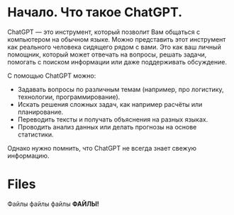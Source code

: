 # Начало. Что такое ChatGPT.
ChatGPT — это инструмент, который позволит Вам общаться с компьютером на обычном языке. Можно представить этот инструмент как реального человека сидящего рядом с вами. Это как ваш личный помощник, который может отвечать на вопросы, решать задачи, помогать с поиском информации или даже поддерживать обсуждение.

С помощью ChatGPT можно:
 - Задавать вопросы по различным темам (например, про логистику, технологии, программирование). 
 - Искать решения сложных задач, как например расчёты или планирование. 
 - Переводить тексты и получать объяснения на разных языках.
 - Проводить анализ данных или делать прогнозы на основе статистики.

Однако нужно помнить, что ChatGPT не всегда знает свежую информацию.

# Files

Файлы файлы файлы **ФАЙЛЫ!**
